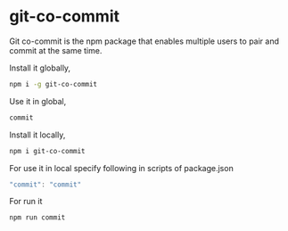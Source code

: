 # git-co-commit

Git co-commit is the npm package that enables multiple users to pair and commit at the same time.

Install it globally,

```bash
npm i -g git-co-commit
```

Use it in global,

```bash
commit
```

Install it locally,

```bash
npm i git-co-commit
```

For use it in local specify following in scripts of package.json

```js
"commit": "commit"
```

For run it

```bash
npm run commit
```
